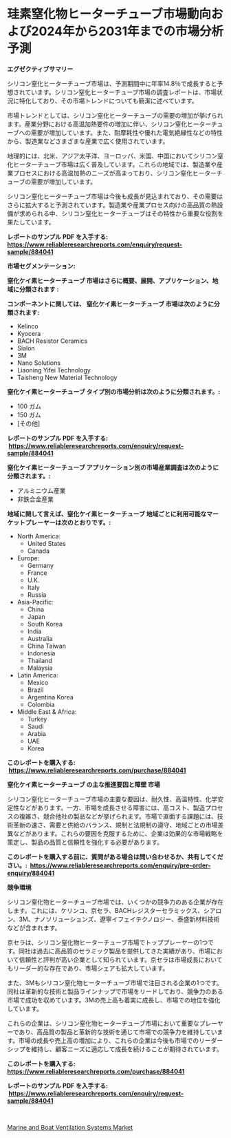 <p><h1>珪素窒化物ヒーターチューブ市場動向および2024年から2031年までの市場分析予測</h1></p><p><strong>エグゼクティブサマリー</strong></p>
<p><p>シリコン窒化ヒーターチューブ市場は、予測期間中に年率14.8％で成長すると予想されています。シリコン窒化ヒーターチューブ市場の調査レポートは、市場状況に特化しており、その市場トレンドについても簡潔に述べています。</p><p>市場トレンドとしては、シリコン窒化ヒーターチューブの需要の増加が挙げられます。産業分野における高温加熱要件の増加に伴い、シリコン窒化ヒーターチューブへの需要が増加しています。また、耐摩耗性や優れた電気絶縁性などの特性から、製造業などさまざまな産業で広く使用されています。</p><p>地理的には、北米、アジア太平洋、ヨーロッパ、米国、中国においてシリコン窒化ヒーターチューブ市場は広く普及しています。これらの地域では、製造業や産業プロセスにおける高温加熱のニーズが高まっており、シリコン窒化ヒーターチューブの需要が増加しています。</p><p>シリコン窒化ヒーターチューブ市場は今後も成長が見込まれており、その需要はさらに拡大すると予測されています。製造業や産業プロセス向けの高品質の熱設備が求められる中、シリコン窒化ヒーターチューブはその特性から重要な役割を果たしています。</p></p>
<p><strong>レポートのサンプル PDF を入手する: <a href="https://www.reliableresearchreports.com/enquiry/request-sample/884041">https://www.reliableresearchreports.com/enquiry/request-sample/884041</a></strong></p>
<p><strong>市場セグメンテーション:</strong></p>
<p><strong> 窒化ケイ素ヒーターチューブ 市場はさらに概要、展開、アプリケーション、地域に分類されます :</strong></p>
<p><strong>コンポーネントに関しては、 窒化ケイ素ヒーターチューブ 市場は次のように分類されます: &nbsp;</strong></p>
<p><ul><li>Kelinco</li><li>Kyocera</li><li>BACH Resistor Ceramics</li><li>Sialon</li><li>3M</li><li>Nano Solutions</li><li>Liaoning Yifei Technology</li><li>Taisheng New Material Technology</li></ul></p>
<p><strong> 窒化ケイ素ヒーターチューブ タイプ別の市場分析は次のように分類されます。:</strong></p>
<p><ul><li>100 ガム</li><li>150 ガム</li><li>[その他]</li></ul></p>
<p><strong>レポートのサンプル PDF を入手する: &nbsp;<a href="https://www.reliableresearchreports.com/enquiry/request-sample/884041">https://www.reliableresearchreports.com/enquiry/request-sample/884041</a></strong></p>
<p><strong> 窒化ケイ素ヒーターチューブ アプリケーション別の市場産業調査は次のように分類されます。:</strong></p>
<p><ul><li>アルミニウム産業</li><li>非鉄合金産業</li></ul></p>
<p><strong>地域に関して言えば、窒化ケイ素ヒーターチューブ 地域ごとに利用可能なマーケットプレーヤーは次のとおりです。:</strong></p>
<p><ul>
    <li>
        North America:
        <ul>
            <li>United States</li>
            <li>Canada</li>
        </ul>
    </li>
    <li>
        Europe:
        <ul>
            <li>Germany</li>
            <li>France</li>
            <li>U.K.</li>
            <li>Italy</li>
            <li>Russia</li>
        </ul>
    </li>
    <li>
        Asia-Pacific:
        <ul>
            <li>China</li>
            <li>Japan</li>
            <li>South Korea</li>
            <li>India</li>
            <li>Australia</li>
            <li>China Taiwan</li>
            <li>Indonesia</li>
            <li>Thailand</li>
            <li>Malaysia</li>
        </ul>
    </li>
    <li>
        Latin America:
        <ul>
            <li>Mexico</li>
            <li>Brazil</li>
            <li>Argentina Korea</li>
            <li>Colombia</li>
        </ul>
    </li>
    <li>
        Middle East & Africa:
        <ul>
            <li>Turkey</li>
            <li>Saudi</li>
            <li>Arabia</li>
            <li>UAE</li>
            <li>Korea</li>
        </ul>
    </li>
    </ul></p>
<p><strong>このレポートを購入する: &nbsp;<a href="https://www.reliableresearchreports.com/purchase/884041">https://www.reliableresearchreports.com/purchase/884041</a></strong></p>
<p><strong>窒化ケイ素ヒーターチューブ の主な推進要因と障壁 市場</strong></p>
<p><p>シリコン窒化ヒーターチューブ市場の主要な要因は、耐久性、高温特性、化学安定性などがあります。一方、市場を成長させる障害には、高コスト、製造プロセスの複雑さ、競合他社の製品などが挙げられます。市場で直面する課題には、技術革新の速さ、需要と供給のバランス、規制と法規制の遵守、地域ごとの市場差異などがあります。これらの要因を克服するために、企業は効果的な市場戦略を策定し、製品の品質と信頼性を強化する必要があります。</p></p>
<p><strong>このレポートを購入する前に、質問がある場合は問い合わせるか、共有してください。:&nbsp; <a href="https://www.reliableresearchreports.com/enquiry/pre-order-enquiry/884041">https://www.reliableresearchreports.com/enquiry/pre-order-enquiry/884041</a></strong></p>
<p><strong>競争環境</strong></p>
<p><p>シリコン窒化物ヒーターチューブ市場では、いくつかの競争力のある企業が存在します。これには、ケリンコ、京セラ、BACHレジスターセラミックス、シアロン、3M、ナノソリューションズ、遼寧イフェイテクノロジー、泰盛新材料技術などが含まれます。</p><p>京セラは、シリコン窒化物ヒーターチューブ市場でトッププレーヤーの1つです。同社は過去に高品質のセラミック製品を提供してきた実績があり、市場において信頼性と評判が高い企業として知られています。京セラは市場成長においてもリーダー的な存在であり、市場シェアも拡大しています。</p><p>また、3Mもシリコン窒化物ヒーターチューブ市場で注目される企業の1つです。同社は革新的な技術と製品ラインナップで市場をリードしており、競争力のある市場で成功を収めています。3Mの売上高も着実に成長し、市場での地位を強化しています。</p><p>これらの企業は、シリコン窒化物ヒーターチューブ市場において重要なプレーヤーであり、高品質の製品と革新的な技術を通じて市場での競争力を維持しています。市場の成長や売上高の増加により、これらの企業は今後も市場でのリーダーシップを維持し、顧客ニーズに適応して成長を続けることが期待されています。</p></p>
<p><strong>このレポートを購入する: &nbsp; <a href="https://www.reliableresearchreports.com/purchase/884041">https://www.reliableresearchreports.com/purchase/884041</a></strong></p>
<p><strong>レポートのサンプル PDF を入手する: &nbsp;<a href="https://www.reliableresearchreports.com/enquiry/request-sample/884041">https://www.reliableresearchreports.com/enquiry/request-sample/884041</a></strong><strong></strong></p>
<p>&nbsp;</p>
<p><p><a href="https://metal-farmhouse-e95.notion.site/Marine-and-Boat-Ventilation-Systems-Market-Provides-Detailed-Segmentation-of-this-Market-based-on-Ty-03f5c772ec38411cb3f46257e8e038d4">Marine and Boat Ventilation Systems Market</a></p></p>